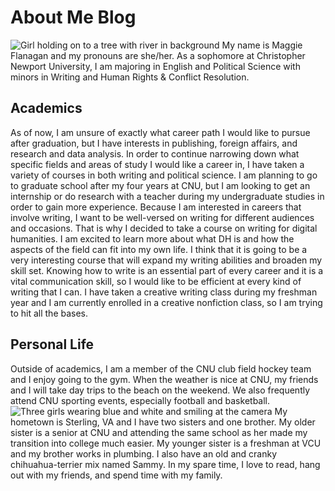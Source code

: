 # About Me Blog
![Girl holding on to a tree with river in background](https://maggieflan18.github.io/Maggie-Flanagan/images/hikingcliffpicture.JPG)
My name is Maggie Flanagan and my pronouns are she/her. As a sophomore at Christopher Newport University, I am majoring in English and Political Science with minors in Writing and Human Rights & Conflict Resolution. 
## Academics
As of now, I am unsure of exactly what career path I would like to pursue after graduation, but I have interests in publishing, foreign affairs, and research and data analysis. In order to continue narrowing down what specific fields and areas of study I would like a career in, I have taken a variety of courses in both writing and political science.
I am planning to go to graduate school after my four years at CNU, but I am looking to get an internship or do research with a teacher during my undergraduate studies in order to gain more experience. 
Because I am interested in careers that involve writing, I want to be well-versed on writing for different audiences and occasions. That is why I decided to take a course on writing for digital humanities. I am excited to learn more about what DH is and how the aspects of the field can fit into my own life. I think that it is going to be a very interesting course that will expand my writing abilities and broaden my skill set.
Knowing how to write is an essential part of every career and it is a vital communication skill, so I would like to be efficient at every kind of writing that I can. I have taken a creative writing class during my freshman year and I am currently enrolled in a creative nonfiction class, so I am trying to hit all the bases. 
## Personal Life
Outside of academics, I am a member of the CNU club field hockey team and I enjoy going to the gym. When the weather is nice at CNU, my friends and I will take day trips to the beach on the weekend. We also frequently attend CNU sporting events, especially football and basketball. 
![Three girls wearing blue and white and smiling at the camera](https://maggieflan18.github.io/Maggie-Flanagan/images/rebeccajuliamaggie.JPG)
My hometown is Sterling, VA and I have two sisters and one brother. My older sister is a senior at CNU and attending the same school as her made my transition into college much easier. My younger sister is a freshman at VCU and my brother works in plumbing. I also have an old and cranky chihuahua-terrier mix named Sammy. In my spare time, I love to read, hang out with my friends, and spend time with my family. 
